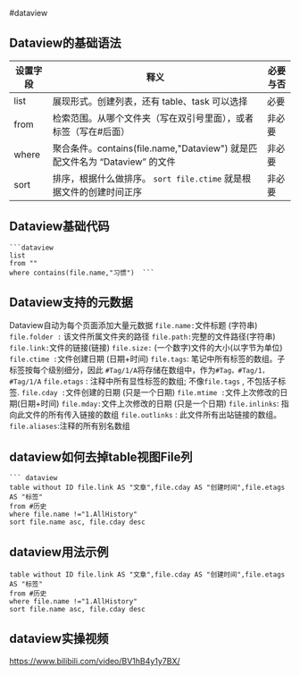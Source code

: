 #dataview
## Dataview的基础语法
| 设置字段 | 释义                                                         | 必要与否 |
| -------- | ------------------------------------------------------------ | -------- |
| list     | 展现形式。创建列表，还有 table、task 可以选择                | 必要     |
| from     | 检索范围。从哪个文件夹（写在双引号里面），或者标签（写在#后面） | 非必要   |
| where    | 聚合条件。contains(file.name,"Dataview") 就是匹配文件名为 “Dataview” 的文件 | 非必要   |
| sort     | 排序，根据什么做排序。 `sort file.ctime` 就是根据文件的创建时间正序 | 非必要   |

## Dataview基础代码
```
```dataview 
list 
from "" 
where contains(file.name,"习惯")  ```
```

## Dataview支持的元数据
Dataview自动为每个页面添加大量元数据
`file.name:`文件标题 (字符串)
`file.folder :` 该文件所属文件夹的路径
`file.path:`完整的文件路径(字符串)
`file.link:`文件的链接(链接)
`file.size:` (一个数字)文件的大小(以字节为单位)
`file.ctime :`文件创建日期 (日期+时间)
`file.tags`: 笔记中所有标签的数组。子标签按每个级别细分，因此 `#Tag/1/A`将存储在数组中，作为`#Tag，#Tag/1，#Tag/1/A`
`file.etags` : 注释中所有显性标签的数组; 不像`file.tags` , 不包括子标签.
`file.cday :`文件创建的日期 (只是一个日期)
`file.mtime :`文件上次修改的日期(日期+时间)
`file.mday:`文件上次修改的日期 (只是一个日期)
`file.inlinks`: 指向此文件的所有传入链接的数组
`file.outlinks` : 此文件所有出站链接的数组。
`file.aliases`:注释的所有别名数组

## dataview如何去掉table视图File列
```
``` dataview
table without ID file.link AS "文章",file.cday AS "创建时间",file.etags AS "标签"
from #历史 
where file.name !="1.AllHistory"
sort file.name asc, file.cday desc
```
## dataview用法示例
``` dataview
table without ID file.link AS "文章",file.cday AS "创建时间",file.etags AS "标签"
from #历史 
where file.name !="1.AllHistory"
sort file.name asc, file.cday desc
```
## dataview实操视频
https://www.bilibili.com/video/BV1hB4y1y7BX/